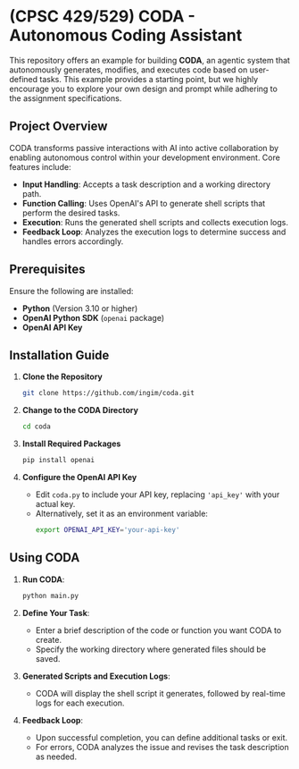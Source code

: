 # (CPSC 429/529) CODA - Autonomous Coding Assistant

This repository offers an example for building **CODA**, an agentic system that autonomously generates, modifies, and executes code based on user-defined tasks. This example provides a starting point, but we highly encourage you to explore your own design and prompt while adhering to the assignment specifications.

## Project Overview

CODA transforms passive interactions with AI into active collaboration by enabling autonomous control within your development environment. Core features include:

- **Input Handling**: Accepts a task description and a working directory path.
- **Function Calling**: Uses OpenAI's API to generate shell scripts that perform the desired tasks.
- **Execution**: Runs the generated shell scripts and collects execution logs.
- **Feedback Loop**: Analyzes the execution logs to determine success and handles errors accordingly.


## Prerequisites

Ensure the following are installed:

- **Python** (Version 3.10 or higher)
- **OpenAI Python SDK** (`openai` package)
- **OpenAI API Key**

## Installation Guide

1. **Clone the Repository**
   ```bash
   git clone https://github.com/ingim/coda.git
   ```

2. **Change to the CODA Directory**
   ```bash
   cd coda
   ```

3. **Install Required Packages**
   ```bash
   pip install openai
   ```

4. **Configure the OpenAI API Key**
   - Edit `coda.py` to include your API key, replacing `'api_key'` with your actual key.
   - Alternatively, set it as an environment variable:
     ```bash
     export OPENAI_API_KEY='your-api-key'
     ```

## Using CODA

1. **Run CODA**:
   ```bash
   python main.py
   ```

2. **Define Your Task**:
   - Enter a brief description of the code or function you want CODA to create.
   - Specify the working directory where generated files should be saved.

3. **Generated Scripts and Execution Logs**:
   - CODA will display the shell script it generates, followed by real-time logs for each execution.

4. **Feedback Loop**:
   - Upon successful completion, you can define additional tasks or exit.
   - For errors, CODA analyzes the issue and revises the task description as needed.
